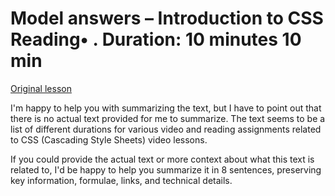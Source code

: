 # Model answers – Introduction to CSS Reading• . Duration: 10 minutes 10 min

[Original lesson](https://www.coursera.org/learn/uol-web-development/supplement/LFvlO/model-answers-introduction-to-css)

I'm happy to help you with summarizing the text, but I have to point out that there is no actual text provided for me to summarize. The text seems to be a list of different durations for various video and reading assignments related to CSS (Cascading Style Sheets) video lessons.

If you could provide the actual text or more context about what this text is related to, I'd be happy to help you summarize it in 8 sentences, preserving key information, formulae, links, and technical details.

